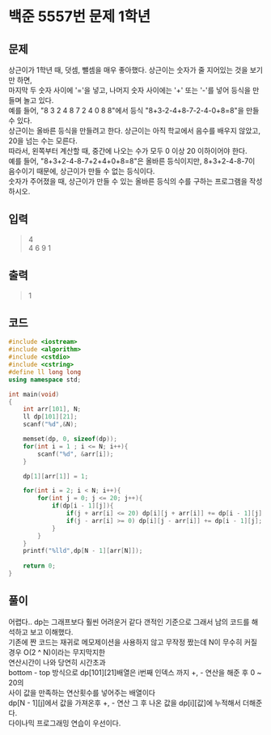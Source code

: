# 백준 5557번 문제 1학년

## 문제
상근이가 1학년 때, 덧셈, 뺄셈을 매우 좋아했다. 상근이는 숫자가 줄 지어있는 것을 보기만 하면, </br>
마지막 두 숫자 사이에 '='을 넣고, 나머지 숫자 사이에는 '+' 또는 '-'를 넣어 등식을 만들며 놀고 있다. </br>
예를 들어, "8 3 2 4 8 7 2 4 0 8 8"에서 등식 "8+3-2-4+8-7-2-4-0+8=8"을 만들 수 있다.</br>
상근이는 올바른 등식을 만들려고 한다. 상근이는 아직 학교에서 음수를 배우지 않았고, 20을 넘는 수는 모른다. </br>
따라서, 왼쪽부터 계산할 때, 중간에 나오는 수가 모두 0 이상 20 이하이어야 한다. </br>
예를 들어, "8+3+2-4-8-7+2+4+0+8=8"은 올바른 등식이지만, 8+3+2-4-8-7이 음수이기 때문에, 상근이가 만들 수 없는 등식이다.</br>
숫자가 주어졌을 때, 상근이가 만들 수 있는 올바른 등식의 수를 구하는 프로그램을 작성하시오.</br>

## 입력
> 4 </br>
4 6 9 1

## 출력
> 1

## 코드
```c++
#include <iostream>
#include <algorithm>
#include <cstdio>
#include <cstring>
#define ll long long
using namespace std; 

int main(void)
{
    int arr[101], N; 
    ll dp[101][21];
    scanf("%d",&N);

    memset(dp, 0, sizeof(dp));
    for(int i = 1 ; i <= N; i++){
        scanf("%d", &arr[i]);
    }

    dp[1][arr[1]] = 1;

    for(int i = 2; i < N; i++){
        for(int j = 0; j <= 20; j++){
            if(dp[i - 1][j]){
                if(j + arr[i] <= 20) dp[i][j + arr[i]] += dp[i - 1][j];
                if(j - arr[i] >= 0) dp[i][j - arr[i]] += dp[i - 1][j];
            }
        }
    }
    printf("%lld",dp[N - 1][arr[N]]);
    
    return 0;
}
```
## 풀이
어렵다.. dp는 그래프보다 훨씬 어려운거 같다 갠적인 기준으로 그래서 남의 코드를 해석하고 보고 이해했다.</br>
기존에 짠 코드는 재귀로 메모제이션을 사용하지 않고 무작정 짰는데 N이 무수히 커질 경우 O(2 ^ N)이라는 무지막지한 </br>
연산시간이 나와 당연히 시간초과 </br>
bottom - top 방식으로 dp[101][21]배열은 i번째 인덱스 까지 +, - 연산을 해준 후 0 ~ 20의 </br>
사이 값을 만족하는 연산횟수를 넣어주는 배열이다 </br>
dp[N - 1][j]에서 값을 가져온후 +, - 연산 그 후 나온 값을 dp[i][값]에 누적해서 더해준다. </br>
다이나믹 프로그래밍 연습이 우선이다.
